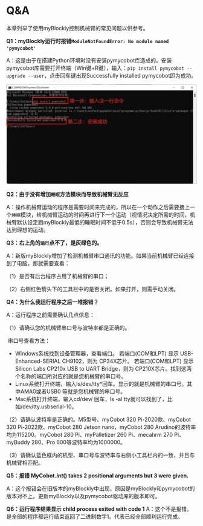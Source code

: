 # Q&A

本章列举了使用myBlockly控制机械臂的常见问题以供参考。

**Q1：myBlockly运行时报错`ModuleNotFoundError: No module named 'pymycobot'`**

A：这是由于在搭建Python环境时没有安装pymycobot库造成的。安装pymycobot库需要打开终端（Win键+R键），输入：`pip install pymycobot --upgrade --user`，点击回车键出现Successfully installed pymycobot即为成功。

<img src="../../../../resources\3-FunctionsAndApplications\6.developmentGuide\myBlocklyAndUlFlow\myblocklyTutorials\Q&A/Q&A.jpg" style="zoom: 50%;" />



**Q2：由于没有增加`睡眠`方法模块而导致机械臂无反应**

A：操作机械臂运动的程序是需要时间来完成的，所以在一个动作之后需要接上一个`睡眠`模块，给机械臂运动的时间再进行下一个运动（视情况决定所需的时间，机械臂默认设定跑myBlockly最低的睡眠时间不低于0.5s），否则会导致机械臂无法达到理想的运动。



**Q3：右上角的`运行`点不了，是灰绿色的。**

A：新版myBlockly增加了检测机械臂串口通讯的功能。如果当前机械臂已经连接到了电脑，那就需要查看：

（1）是否有后台程序占用了机械臂的串口；

（2）右侧红色箭头下的工具栏中的是否关闭。如果打开，则需手动关闭。



**Q4：为什么我运行程序之后一堆报错？**

A：运行程序之前需要确认几点信息：

（1）请确认您的机械臂串口号与波特率都是正确的。

​	串口号查看方法：

* Windows系统找到设备管理器，查看端口。
  若端口(COM和LPT) 显示 USB-Enhanced-SERIAL CH9102，则为 CP34X芯片。
  若端口(COM和LPT) 显示 Silicon Labs CP210x USB to UART Bridge，则为 CP210X芯片。找到这两个名称的端口所对应的就是您机械臂的串口号。
* Linux系统打开终端，输入ls/dev/tty*回车。显示的就是机械臂的串口号。其中AMA0或者USB0
  等就是您机械臂的串口号。
* Mac系统打开终端，输入cd/dev/ 回车，ls -al tty就可以找到了，比如/dev/tty.usbserial-10。

（2）请确认波特率是正确的。M5型号、myCobot 320 Pi-2020款、myCobot 320 Pi-2022款、myCobot 280 Jetson nano，myCobot 280 Arudino的波特率均为115200。myCobot 280 Pi、myPalletizer 260 Pi、mecahrm 270 Pi、myBuddy 280、Pro 600等波特率均为1000000。

（3）请确认蓝色框内的机型、串口号与波特率与右侧小工具栏内的一致，并且与机械臂相匹配。



**Q5：报错 MyCobot._int_() takes 2 positional arguments but 3 were given.**

A：这个报错会在旧版本的myBlockly中出现，原因是myBlockly和pymycobot的版本对不上。更新myBlockly以及pymycobot驱动库的版本即可。



**Q6：运行程序结果显示 child process exited with code 1**
A：这个不是报错。是全部的程序都运行结束返回了二进制数字1。代表已经全部顺利运行完成。

